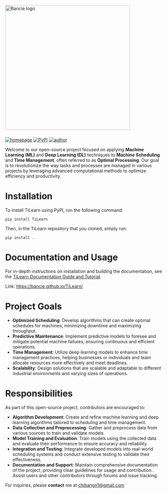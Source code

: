 <a href="https://bancie.github.io/TiLearn/" target="_blank">
  <picture>
    <img alt="Bancie logo" src="https://github.com/Bancie/TiLearn/assets/144613141/9c35f828-8c29-444e-aafb-f298c2bdba93" width="400px">
  </picture>
</a>
<h3></h3>

[![homepage](https://img.shields.io/badge/powered%20by-TiLearn-%237072eb?style=for-the-badge&labelColor=%23555555)](https://bancie.github.io/TiLearn/)
[![PyPI](https://img.shields.io/badge/pypi%20package-0.0.12-%23177bbb?style=for-the-badge&logo=pypi&labelColor=white
)](https://pypi.org/project/TiLearn/)
[![author](https://img.shields.io/badge/author-Bancie-%23177bbb?style=for-the-badge&logo=gravatar&labelColor=white)](https://bancie.link/)

Welcome to our open-source project focused on applying **Machine Learning (ML)** and **Deep Learning (DL)** techniques to **Machine Scheduling** and **Time Management**, often referred to as **Optimal Processing**. Our goal is to revolutionize the way tasks and processes are managed in various projects by leveraging advanced computational methods to optimize efficiency and productivity.

# Installation

To install TiLearn using PyPI, run the following command:

```
pip install TiLearn
```

Then, in the TiLearn repository that you cloned, simply run:

```
pip install .
```


# Documentation and Usage
For in-depth instructions on installation and building the documentation, see the [TiLearn Documentation Guide and Tutorial](https://bancie.github.io/TiLearn/).

Link: https://bancie.github.io/TiLearn/

# Project Goals

- **Optimized Scheduling**: Develop algorithms that can create optimal schedules for machines, minimizing downtime and maximizing throughput.
- **Predictive Maintenance**: Implement predictive models to foresee and mitigate potential machine failures, ensuring continuous and efficient operations.
- **Time Management**: Utilize deep learning models to enhance time management practices, helping businesses or individuals and team allocate resources more effectively and meet deadlines.
- **Scalability**: Design solutions that are scalable and adaptable to different industrial environments and varying sizes of operations.

# Responsibilities

As part of this open-source project, contributors are encouraged to:

- **Algorithm Development**: Create and refine machine learning and deep learning algorithms tailored to scheduling and time management.
- **Data Collection and Preprocessing**: Gather and preprocess data from various sources to train and validate models.
- **Model Training and Evaluation**: Train models using the collected data and evaluate their performance to ensure accuracy and reliability.
- **Integration and Testing**: Integrate developed models into real-world scheduling systems and conduct extensive testing to validate their effectiveness.
- **Documentation and Support**: Maintain comprehensive documentation of the project, providing clear guidelines for usage and contribution. Assist users and other contributors through forums and issue tracking.

For inquiries, please **contact** me at [chibangn1@gmail.com](https://mail.google.com/mail)